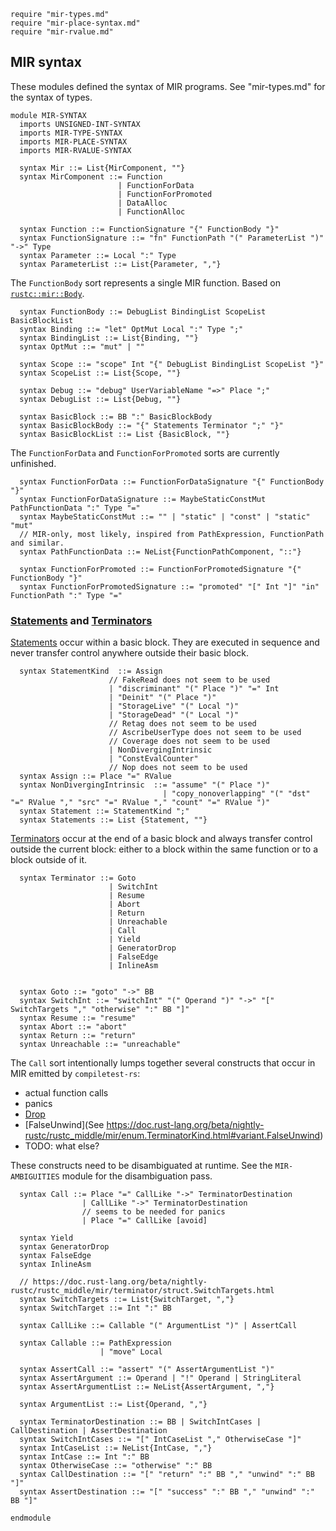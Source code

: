 ```k
require "mir-types.md"
require "mir-place-syntax.md"
require "mir-rvalue.md"
```

MIR syntax
----------

These modules defined the syntax of MIR programs. See "mir-types.md" for the syntax of types.

```k
module MIR-SYNTAX
  imports UNSIGNED-INT-SYNTAX
  imports MIR-TYPE-SYNTAX
  imports MIR-PLACE-SYNTAX
  imports MIR-RVALUE-SYNTAX
```

```k
  syntax Mir ::= List{MirComponent, ""}
  syntax MirComponent ::= Function
                        | FunctionForData
                        | FunctionForPromoted
                        | DataAlloc
                        | FunctionAlloc
```

```k
  syntax Function ::= FunctionSignature "{" FunctionBody "}"
  syntax FunctionSignature ::= "fn" FunctionPath "(" ParameterList ")" "->" Type
  syntax Parameter ::= Local ":" Type
  syntax ParameterList ::= List{Parameter, ","}
```

The `FunctionBody` sort represents a single MIR function. Based on [`rustc::mir::Body`](https://doc.rust-lang.org/beta/nightly-rustc/rustc_middle/mir/struct.Body.html).

```k
  syntax FunctionBody ::= DebugList BindingList ScopeList BasicBlockList
  syntax Binding ::= "let" OptMut Local ":" Type ";"
  syntax BindingList ::= List{Binding, ""}
  syntax OptMut ::= "mut" | ""

  syntax Scope ::= "scope" Int "{" DebugList BindingList ScopeList "}"
  syntax ScopeList ::= List{Scope, ""}

  syntax Debug ::= "debug" UserVariableName "=>" Place ";"
  syntax DebugList ::= List{Debug, ""}

  syntax BasicBlock ::= BB ":" BasicBlockBody
  syntax BasicBlockBody ::= "{" Statements Terminator ";" "}"
  syntax BasicBlockList ::= List {BasicBlock, ""}
```

The `FunctionForData` and `FunctionForPromoted` sorts are currently unfinished.

```k
  syntax FunctionForData ::= FunctionForDataSignature "{" FunctionBody "}"
  syntax FunctionForDataSignature ::= MaybeStaticConstMut PathFunctionData ":" Type "="
  syntax MaybeStaticConstMut ::= "" | "static" | "const" | "static" "mut"
  // MIR-only, most likely, inspired from PathExpression, FunctionPath and similar.
  syntax PathFunctionData ::= NeList{FunctionPathComponent, "::"}
```

```k
  syntax FunctionForPromoted ::= FunctionForPromotedSignature "{" FunctionBody "}"
  syntax FunctionForPromotedSignature ::= "promoted" "[" Int "]" "in" FunctionPath ":" Type "="
```

### [Statements](https://doc.rust-lang.org/beta/nightly-rustc/rustc_middle/mir/enum.StatementKind.html) and [Terminators](https://doc.rust-lang.org/beta/nightly-rustc/rustc_middle/mir/enum.TerminatorKind.html)

[Statements](https://doc.rust-lang.org/beta/nightly-rustc/rustc_middle/mir/enum.StatementKind.html) occur within a basic block. They are executed in sequence and never transfer control anywhere outside their basic block.

```k
  syntax StatementKind  ::= Assign
                      // FakeRead does not seem to be used
                      | "discriminant" "(" Place ")" "=" Int
                      | "Deinit" "(" Place ")"
                      | "StorageLive" "(" Local ")"
                      | "StorageDead" "(" Local ")"
                      // Retag does not seem to be used
                      // AscribeUserType does not seem to be used
                      // Coverage does not seem to be used
                      | NonDivergingIntrinsic
                      | "ConstEvalCounter"
                      // Nop does not seem to be used
  syntax Assign ::= Place "=" RValue
  syntax NonDivergingIntrinsic  ::= "assume" "(" Place ")"
                                  | "copy_nonoverlapping" "(" "dst" "=" RValue "," "src" "=" RValue "," "count" "=" RValue ")"
  syntax Statement ::= StatementKind ";"
  syntax Statements ::= List {Statement, ""}
```

[Terminators](https://doc.rust-lang.org/beta/nightly-rustc/rustc_middle/mir/enum.TerminatorKind.html) occur at the end of a basic block and always transfer control outside the current block: either to a block within the same function or to a block outside of it.

```k
  syntax Terminator ::= Goto
                      | SwitchInt
                      | Resume
                      | Abort
                      | Return
                      | Unreachable
                      | Call
                      | Yield
                      | GeneratorDrop
                      | FalseEdge
                      | InlineAsm


  syntax Goto ::= "goto" "->" BB
  syntax SwitchInt ::= "switchInt" "(" Operand ")" "->" "[" SwitchTargets "," "otherwise" ":" BB "]"
  syntax Resume ::= "resume"
  syntax Abort ::= "abort"
  syntax Return ::= "return"
  syntax Unreachable ::= "unreachable"
```

The `Call` sort intentionally lumps together several constructs that occur in MIR emitted by `compiletest-rs`:
* actual function calls
* panics
* [Drop](https://doc.rust-lang.org/beta/nightly-rustc/rustc_middle/mir/enum.TerminatorKind.html#variant.Drop)
* [FalseUnwind](See https://doc.rust-lang.org/beta/nightly-rustc/rustc_middle/mir/enum.TerminatorKind.html#variant.FalseUnwind)
* TODO: what else?

These constructs need to be disambiguated at runtime. See the `MIR-AMBIGUITIES` module for the disambiguation pass.

```k
  syntax Call ::= Place "=" CallLike "->" TerminatorDestination
                | CallLike "->" TerminatorDestination
                // seems to be needed for panics
                | Place "=" CallLike [avoid]

  syntax Yield
  syntax GeneratorDrop
  syntax FalseEdge
  syntax InlineAsm

  // https://doc.rust-lang.org/beta/nightly-rustc/rustc_middle/mir/terminator/struct.SwitchTargets.html
  syntax SwitchTargets ::= List{SwitchTarget, ","}
  syntax SwitchTarget ::= Int ":" BB

  syntax CallLike ::= Callable "(" ArgumentList ")" | AssertCall

  syntax Callable ::= PathExpression
                    | "move" Local

  syntax AssertCall ::= "assert" "(" AssertArgumentList ")"
  syntax AssertArgument ::= Operand | "!" Operand | StringLiteral
  syntax AssertArgumentList ::= NeList{AssertArgument, ","}

  syntax ArgumentList ::= List{Operand, ","}

  syntax TerminatorDestination ::= BB | SwitchIntCases | CallDestination | AssertDestination
  syntax SwitchIntCases ::= "[" IntCaseList "," OtherwiseCase "]"
  syntax IntCaseList ::= NeList{IntCase, ","}
  syntax IntCase ::= Int ":" BB
  syntax OtherwiseCase ::= "otherwise" ":" BB
  syntax CallDestination ::= "[" "return" ":" BB "," "unwind" ":" BB "]"
  syntax AssertDestination ::= "[" "success" ":" BB "," "unwind" ":" BB "]"
```

```k
endmodule
```